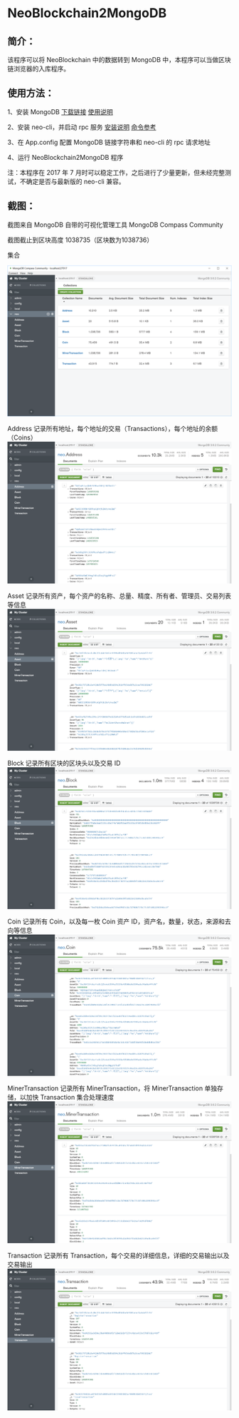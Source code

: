 # NeoBlockchain2MongoDB

## 简介：

该程序可以将 NeoBlockchain 中的数据转到 MongoDB 中，本程序可以当做区块链浏览器的入库程序。

## 使用方法：

1、安装 MongoDB [下载链接](https://www.mongodb.com/download-center#community) [使用说明](https://docs.mongodb.com/manual/tutorial/install-mongodb-on-windows/)

2、安装 neo-cli，并启动 rpc 服务 [安装说明](http://docs.neo.org/zh-cn/node/setup.html)  [命令参考](http://docs.neo.org/zh-cn/node/cli.html)

3、在 App.config 配置 MongoDB 链接字符串和 neo-cli 的 rpc 请求地址

4、运行 NeoBlockchain2MongoDB 程序

注：本程序在 2017 年 7 月时可以稳定工作，之后进行了少量更新，但未经完整测试，不确定是否与最新版的 neo-cli 兼容。

## 截图：

截图来自 MongoDB 自带的可视化管理工具 MongoDB Compass Community 

截图截止到区块高度 1038735（区块数为1038736）

集合

![Address](Sreenshot/neo.png)

Address
记录所有地址，每个地址的交易（Transactions），每个地址的余额（Coins）
![Address](Sreenshot/Address.png)

Asset
记录所有资产，每个资产的名称、总量、精度、所有者、管理员、交易列表等信息
![Asset](Sreenshot/Asset.png)

Block
记录所有区块的区块头以及交易 ID
![Block](Sreenshot/Block.png)

Coin
记录所有 Coin，以及每一枚 Coin 资产 ID，资产名，数量，状态，来源和去向等信息
![Coin](Sreenshot/Coin.png)

MinerTransaction
记录所有 MinerTransaction，将 MinerTransaction 单独存储，以加快 Transaction 集合处理速度
![MinerTransaction](Sreenshot/MinerTransaction.png)

Transaction
记录所有 Transaction，每个交易的详细信息，详细的交易输出以及交易输出
![Transaction](Sreenshot/Transaction.png)
